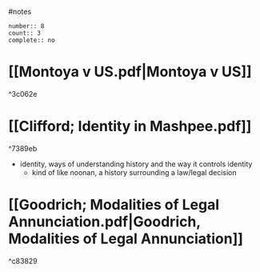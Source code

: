 #notes 
```
number:: 8
count:: 3
complete:: no
```

# [[Montoya v US.pdf|Montoya v US]]

^3c062e

# [[Clifford; Identity in Mashpee.pdf]]
^7389eb
- identity, ways of understanding history and the way it controls identity
	- kind of like noonan, a history surrounding a law/legal decision

# [[Goodrich; Modalities of Legal Annunciation.pdf|Goodrich, Modalities of Legal Annunciation]]
^c83829
